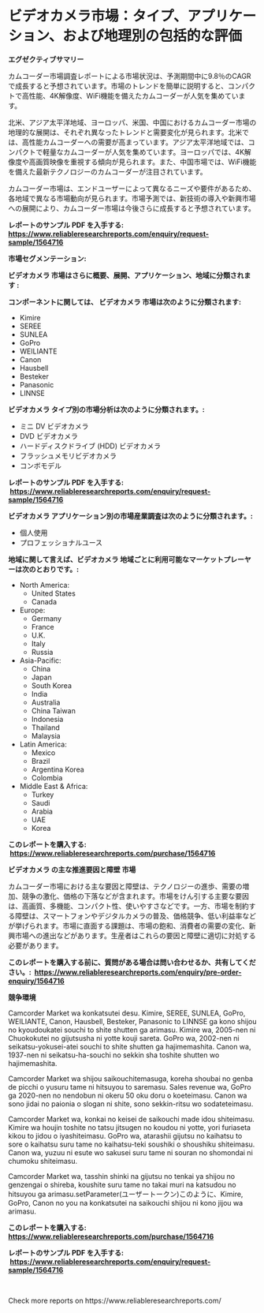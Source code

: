<p><h1>ビデオカメラ市場：タイプ、アプリケーション、および地理別の包括的な評価</h1></p><p><strong>エグゼクティブサマリー</strong></p>
<p><p>カムコーダー市場調査レポートによる市場状況は、予測期間中に9.8％のCAGRで成長すると予想されています。市場のトレンドを簡単に説明すると、コンパクトで高性能、4K解像度、WiFi機能を備えたカムコーダーが人気を集めています。</p><p>北米、アジア太平洋地域、ヨーロッパ、米国、中国におけるカムコーダー市場の地理的な展開は、それぞれ異なったトレンドと需要変化が見られます。北米では、高性能カムコーダーへの需要が高まっています。アジア太平洋地域では、コンパクトで軽量なカムコーダーが人気を集めています。ヨーロッパでは、4K解像度や高画質映像を重視する傾向が見られます。また、中国市場では、WiFi機能を備えた最新テクノロジーのカムコーダーが注目されています。</p><p>カムコーダー市場は、エンドユーザーによって異なるニーズや要件があるため、各地域で異なる市場動向が見られます。市場予測では、新技術の導入や新興市場への展開により、カムコーダー市場は今後さらに成長すると予想されています。</p></p>
<p><strong>レポートのサンプル PDF を入手する: <a href="https://www.reliableresearchreports.com/enquiry/request-sample/1564716">https://www.reliableresearchreports.com/enquiry/request-sample/1564716</a></strong></p>
<p><strong>市場セグメンテーション:</strong></p>
<p><strong> ビデオカメラ 市場はさらに概要、展開、アプリケーション、地域に分類されます :</strong></p>
<p><strong>コンポーネントに関しては、 ビデオカメラ 市場は次のように分類されます: &nbsp;</strong></p>
<p><ul><li>Kimire</li><li>SEREE</li><li>SUNLEA</li><li>GoPro</li><li>WEILIANTE</li><li>Canon</li><li>Hausbell</li><li>Besteker</li><li>Panasonic</li><li>LINNSE</li></ul></p>
<p><strong> ビデオカメラ タイプ別の市場分析は次のように分類されます。:</strong></p>
<p><ul><li>ミニ DV ビデオカメラ</li><li>DVD ビデオカメラ</li><li>ハードディスクドライブ (HDD) ビデオカメラ</li><li>フラッシュメモリビデオカメラ</li><li>コンボモデル</li></ul></p>
<p><strong>レポートのサンプル PDF を入手する: &nbsp;<a href="https://www.reliableresearchreports.com/enquiry/request-sample/1564716">https://www.reliableresearchreports.com/enquiry/request-sample/1564716</a></strong></p>
<p><strong> ビデオカメラ アプリケーション別の市場産業調査は次のように分類されます。:</strong></p>
<p><ul><li>個人使用</li><li>プロフェッショナルユース</li></ul></p>
<p><strong>地域に関して言えば、ビデオカメラ 地域ごとに利用可能なマーケットプレーヤーは次のとおりです。:</strong></p>
<p><ul>
    <li>
        North America:
        <ul>
            <li>United States</li>
            <li>Canada</li>
        </ul>
    </li>
    <li>
        Europe:
        <ul>
            <li>Germany</li>
            <li>France</li>
            <li>U.K.</li>
            <li>Italy</li>
            <li>Russia</li>
        </ul>
    </li>
    <li>
        Asia-Pacific:
        <ul>
            <li>China</li>
            <li>Japan</li>
            <li>South Korea</li>
            <li>India</li>
            <li>Australia</li>
            <li>China Taiwan</li>
            <li>Indonesia</li>
            <li>Thailand</li>
            <li>Malaysia</li>
        </ul>
    </li>
    <li>
        Latin America:
        <ul>
            <li>Mexico</li>
            <li>Brazil</li>
            <li>Argentina Korea</li>
            <li>Colombia</li>
        </ul>
    </li>
    <li>
        Middle East & Africa:
        <ul>
            <li>Turkey</li>
            <li>Saudi</li>
            <li>Arabia</li>
            <li>UAE</li>
            <li>Korea</li>
        </ul>
    </li>
    </ul></p>
<p><strong>このレポートを購入する: &nbsp;<a href="https://www.reliableresearchreports.com/purchase/1564716">https://www.reliableresearchreports.com/purchase/1564716</a></strong></p>
<p><strong>ビデオカメラ の主な推進要因と障壁 市場</strong></p>
<p><p>カムコーダー市場における主な要因と障壁は、テクノロジーの進歩、需要の増加、競争の激化、価格の下落などが含まれます。市場をけん引する主要な要因は、高画質、多機能、コンパクト性、使いやすさなどです。一方、市場を制約する障壁は、スマートフォンやデジタルカメラの普及、価格競争、低い利益率などが挙げられます。市場に直面する課題は、市場の飽和、消費者の需要の変化、新興市場への進出などがあります。生産者はこれらの要因と障壁に適切に対処する必要があります。</p></p>
<p><strong>このレポートを購入する前に、質問がある場合は問い合わせるか、共有してください。:&nbsp; <a href="https://www.reliableresearchreports.com/enquiry/pre-order-enquiry/1564716">https://www.reliableresearchreports.com/enquiry/pre-order-enquiry/1564716</a></strong></p>
<p><strong>競争環境</strong></p>
<p><p>Camcorder Market wa konkatsutei desu. Kimire, SEREE, SUNLEA, GoPro, WEILIANTE, Canon, Hausbell, Besteker, Panasonic to LINNSE ga kono shijou no kyoudoukatei souchi to shite shutten ga arimasu. Kimire wa, 2005-nen ni Chuokokutei no gijutsusha ni yotte kouji sareta. GoPro wa, 2002-nen ni seikatsu-yokusei-atei souchi to shite shutten ga hajimemashita. Canon wa, 1937-nen ni seikatsu-ha-souchi no sekkin sha toshite shutten wo hajimemashita.</p><p>Camcorder Market wa shijou saikouchitemasuga, koreha shoubai no genba de picchi o yusuru tame ni hitsuyou to saremasu. Sales revenue wa, GoPro ga 2020-nen no nendobun ni okeru 50 oku doru o koeteimasu. Canon wa sono jidai no paionia o slogan ni shite, sono sekkin-ritsu wo sodateteimasu.</p><p>Camcorder Market wa, konkai no keisei de saikouchi made idou shiteimasu. Kimire wa houjin toshite no tatsu jitsugen no koudou ni yotte, yori furiaseta kikou to jidou o iyashiteimasu. GoPro wa, atarashii gijutsu no kaihatsu to sore o kaihatsu suru tame no kaihatsu-teki soushiki o shoushiku shiteimasu. Canon wa, yuzuu ni esute wo sakusei suru tame ni souran no shomondai ni chumoku shiteimasu.</p><p>Camcorder Market wa, tasshin shinki na gijutsu no tenkai ya shijou no genzengai o shireba, koushite suru tame no takai muri na katsudou no hitsuyou ga arimasu.setParameter(ユーザートークン)このように、Kimire, GoPro, Canon no you na konkatsutei na saikouchi shijou ni kono jijou wa arimasu.</p></p>
<p><strong>このレポートを購入する: &nbsp; <a href="https://www.reliableresearchreports.com/purchase/1564716">https://www.reliableresearchreports.com/purchase/1564716</a></strong></p>
<p><strong>レポートのサンプル PDF を入手する: &nbsp;<a href="https://www.reliableresearchreports.com/enquiry/request-sample/1564716">https://www.reliableresearchreports.com/enquiry/request-sample/1564716</a></strong><strong></strong></p>
<p>&nbsp;</p>
<p>Check more reports on https://www.reliableresearchreports.com/</p>